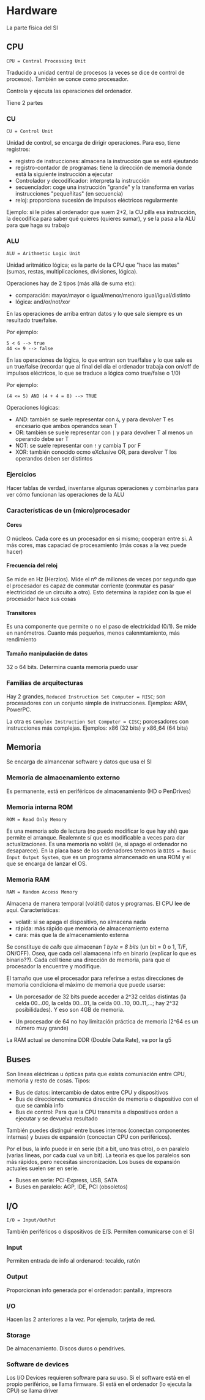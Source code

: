 # Hardware
La parte física del SI

## CPU
```
CPU = Central Processing Unit
```

Traducido a unidad central de procesos (a veces se dice de control de procesos).
También se conce como procesador.

Controla y ejecuta las operaciones del ordenador.

Tiene 2 partes

### CU
```
CU = Control Unit
```
Unidad de control, se encarga de dirigir operaciones. Para eso, tiene registros:
- registro de instrucciones: almacena la instrucción que se está ejeutando
- registro-contador de programas: tiene la dirección de memoria donde está la 
siguiente instrucción a ejecutar
- Controlador y decodificador: interpreta la instrucción
- secuenciador: coge una instrucción "grande" y la transforma en varias 
instrucciones "pequeñitas" (en secuencia)
- reloj: proporciona sucesión de impulsos eléctricos regularmente

Ejemplo: si le pides al ordenador que suem 2+2, la CU pilla esa instrucción,
la decodifica para saber qué quieres (quieres sumar), y se la pasa a la ALU
para que haga su trabajo

### ALU
```
ALU = Arithmetic Logic Unit
```
Unidad aritmático lógica; es la parte de la CPU que "hace las mates"
(sumas, restas, multiplicaciones, divisiones, lógica).

Operaciones hay de 2 tipos (más allá de suma etc):
- comparación: mayor/mayor o igual/menor/menoro igual/igual/distinto
- lógica: and/or/not/xor

En las operaciones de arriba entran datos y lo que sale siempre es un resultado
true/false.

Por ejemplo:
```
5 < 6 --> true
44 <= 9 --> false
```

En las operaciones de lógica, lo que entran son true/false y lo que sale es
un true/false (recordar que al final del día el ordenador trabaja con on/off
de impulsos eléctricos, lo que se traduce a lógica como true/false o 1/0)

Por ejemplo:
```
(4 <= 5) AND (4 + 4 = 8) --> TRUE
```

Operaciones lógicas:
- AND: también se suele representar con `&`, y para devolver T es encesario
que ambos operandos sean T
- OR: también se suele representar con `|` y para devolver T al menos un
operando debe ser T
- NOT: se suele representar con `!` y cambia T por F
- XOR: también conocido ocmo eXclusive OR, para devolver T los operandos deben
ser distintos

### Ejercicios
Hacer tablas de verdad, inventarse algunas operaciones y combinarlas
para ver cómo funcionan las operaciones de la ALU

### Características de un (micro)procesador
#### Cores
O núcleos. Cada core es un procesador en si mismo; cooperan entre si.
A más cores, mas capaciad de procesamiento (más cosas a la vez puede hacer)

#### Frecuencia del reloj
Se mide en Hz (Herzios). Mide el nº de millones de veces por segundo que el
procesador es capaz de conmutar corriente (conmutar es pasar electricidad
de un circuito a otro). Esto determina la rapidez con la que el procesador
hace sus cosas

#### Transitores
Es una componente que permite o no el paso de electricidad (0/1). 
Se mide en nanómetros. Cuanto más pequeños, menos calenmtamiento, más 
rendimiento

#### Tamaño manipulación de datos
32 o 64 bits. Determina cuanta memoria puedo usar

### Familias de arquitecturas
Hay 2 grandes, `Reduced Instruction Set Computer = RISC`; son procesadores con
un conjunto simple de instrucciones. Ejemplos: ARM, PowerPC.

La otra es `Complex Instruction Set Computer = CISC`; porcesadores
con instrucciones más complejas. Ejemplos: x86 (32 bits) y x86_64 (64 bits)

## Memoria
Se encarga de almancenar software y datos que usa el SI

### Memoria de almacenamiento externo
Es permanente, está en periféricos de almacenamiento (HD o PenDrives)

### Memoria interna ROM
```
ROM = Read Only Memory
```
Es una memoria solo de lectura (no puedo modificar lo que hay ahí) que 
permite el arranque. Realemnte sí que es modificable a veces para dar
actualizaciones. Es una memoria no volátil (ie, si apago el ordenador
no desaparece). En la placa base de los ordenadores tenemos la
`BIOS = Basic Input Output System`, que es un programa almancenado en una ROM
y el que se encarga de lanzar el OS.

### Memoria RAM
```
RAM = Random Access Memory
```
Almacena de manera temporal (volátil) datos y programas. El CPU lee de aquí.
Características:
- volatil: si se apaga el dispositivo, no almacena nada
- rápida: más rápido que memoria de almacenamiento externa
- cara: más que la de almacenamiento externa

Se constituye de *cells* que almacenan *1 byte = 8 bits* 
(un bit = 0 o 1, T/F, ON/OFF). Osea, que cada cell alamacena info en binario
(explicar lo que es binario??). Cada cell tiene una dirección de memoria,
para que el procesador la encuentre y modifique.

El tamaño que use el procesador para referirse a estas direcciones de memoria
condiciona el máximo de memoria que puede usarse:

- Un porcesador de 32 bits puede acceder a 2^32 celdas distintas (la celda
00...00, la celda 00...01, la celda 00...10, 00..11,...; hay 2^32 
posibilidades). Y eso son 4GB de memoria.

- Un procesador de 64 no hay limitación práctica de memoria (2^64 es un
número muy grande)

La RAM actual se denomina DDR (Double Data Rate), va por la g5

## Buses
Son lineas eléctricas u ópticas pata que exista comuniación entre CPU, memoria
y resto de cosas. Tipos:
- Bus de datos: intercambio de datos entre CPU y dispositivos
- Bus de direcciones: comunica dirección de memoria o dispositivo con el que se
cambia info
- Bus de control: Para que la CPU transmita a dispositivos orden a ejecutar
y se devuelva resultado

También puedes distinguir entre buses internos (conectan componentes internas)
y buses de expansión (concectan CPU con periféricos).

Por el bus, la info puede ir en serie (bit a bit, uno tras otro), o en
paralelo (varias lineas, por cada cual va un bit). La teoría es que los 
paralelos son más rápidos, pero necesitas sincronización. Los buses de expansión
actuales suelen ser en serie.

- Buses en serie: PCI-Express, USB, SATA
- Buses en paralelo: AGP, IDE, PCI (obsoletos)

## I/O
```
I/O = Input/OutPut
``` 
También periféricos o dispositivos de E/S. Permiten comunicarse con el SI

### Input
Permiten entrada de info al ordenarod: tecaldo, ratón

### Output
Proporcionan info generada por el ordenador: pantalla, impresora

### I/O
Hacen las 2 anteriores a la vez. Por ejemplo, tarjeta de red.

### Storage
De almacenamiento. Discos duros o pendrives.


### Software de devices
Los I/O Devices requieren software para su uso.
Si el software está en el propio periférico, se llama firmware.
Si está en el ordenador (lo ejecuta la CPU) se llama driver

